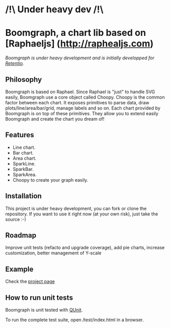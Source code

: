 # /!\     Under heavy dev     /!\\ 


Boomgraph, a chart lib based on [Raphaeljs] (http://raphealjs.com)
================================================================

_Boomgraph is under heavy development and is initially developped for [Retentio](http://retent.io)._


Philosophy
-------------

Boomgraph is based on Raphael. Since Raphael is "just" to handle SVG easily, Boomgraph use a core object called Choopy.
Choopy is the common factor between each chart. It exposes primitives to parse data, draw plots/line/area/bar/grid, manage labels and so on.
Each chart provided by Boomgraph is on top of these primitives. They allow you to extend easily Boomgraph and create the chart you dream of!

Features
--------

* Line chart.
* Bar chart.
* Area chart.
* SparkLine.
* SparkBar.
* SparkArea.
* Choopy to create your graph easily.

Installation
------------
This project is under heavy development, you can fork or clone the repository.
If you want to use it right now (at your own risk), just take the source :-)


Roadmap
-------

Improve unit tests (refacto and upgrade coverage), add pie charts, increase customization, better management of Y-scale

Example
-------

Check the [project page](http://retentio.github.com/boomgraph)

How to run unit tests
---------------------

Boomgraph is unit tested with [QUnit](http://docs.jquery.com/QUnit).

To run the complete test suite, open /test/index.html in a browser.
